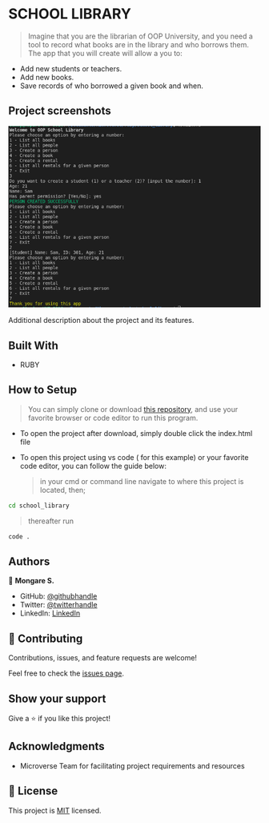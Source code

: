 # SCHOOL LIBRARY

> Imagine that you are the librarian of OOP University, and you need a tool to record what books are in the library and who borrows them. The app that you will create will allow a you to:  
- Add new students or teachers. 
- Add new books.
- Save records of who borrowed a given book and when.

## Project screenshots

![screenshot(COMING SOON)](./app_screenshot.png)

Additional description about the project and its features.

## Built With

- RUBY

## How to Setup

> You can simply clone or download [this repository](https://github.com/Mosams/school_library.git), and use your favorite browser or code editor to run this program.

- To open the project after download, simply double click the index.html file

- To open this project using vs code ( for this example) or your favorite code editor, you can follow the guide below:
  > in your cmd or command line navigate to where this project is located, then;

```cmd
cd school_library
```

> thereafter run

```cmd
code .
```

## Authors

👤 **Mongare S.**

- GitHub: [@githubhandle](https://github.com/Mosams/)
- Twitter: [@twitterhandle](https://twitter.com/sam_mongare)
- LinkedIn: [LinkedIn](https://www.linkedin.com/in/sammy-mongare-b8288310b/)

## 🤝 Contributing

Contributions, issues, and feature requests are welcome!

Feel free to check the [issues page](../../issues/).

## Show your support

Give a ⭐️ if you like this project!

## Acknowledgments

- Microverse Team for facilitating project requirements and resources

## 📝 License

This project is [MIT](./MIT.md) licensed.